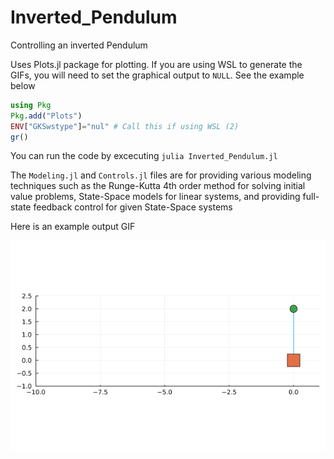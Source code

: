# Inverted_Pendulum
Controlling an inverted Pendulum

Uses Plots.jl package for plotting. If you are using WSL to generate the GIFs, you will need to set the graphical output to `NULL`. See the example below

```julia
using Pkg
Pkg.add("Plots")
ENV["GKSwstype"]="nul" # Call this if using WSL (2)
gr()
```

You can run the code by excecuting `julia Inverted_Pendulum.jl`

The `Modeling.jl` and `Controls.jl` files are for providing various modeling techniques such as the Runge-Kutta 4th order method for solving initial value problems, State-Space models for linear systems, and providing full-state feedback control for given State-Space systems

Here is an example output GIF

![model_gif](https://raw.githubusercontent.com/ikerbiker/Inverted_Pendulum/main/gifs/Inverted_pendulum.gif)
